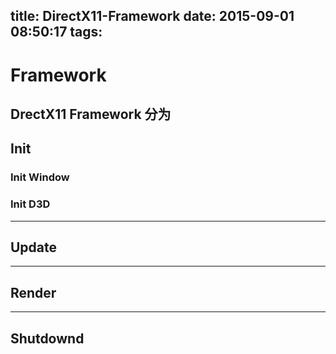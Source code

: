 title: DirectX11-Framework
date: 2015-09-01 08:50:17
tags:
---
# Framework
DrectX11 Framework 分为
---
## Init

### Init Window

### Init D3D

---
## Update

---
## Render

---
## Shutdownd